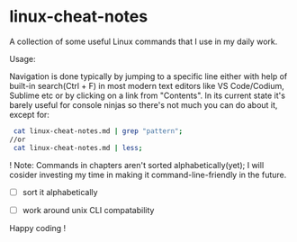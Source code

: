 # linux-cheat-notes
A collection of some useful Linux commands that I use in my daily work.

Usage: 

   Navigation is done typically by jumping to a specific line either with help of built-in search(Ctrl + F) in most modern text editors like VS Code/Codium, Sublime etc or by clicking on a link from "Contents". In its current state it's barely useful for console ninjas so there's not much you can do about it, except for:

```Bash
 cat linux-cheat-notes.md | grep "pattern";
//or 
 cat linux-cheat-notes.md | less;
```
 
! Note:
   Commands in chapters aren't sorted alphabetically(yet);
   I will cosider investing my time in making it command-line-friendly in the future.

- [ ] sort it alphabetically
- [ ] work around unix CLI compatability


Happy coding !
